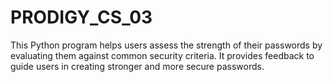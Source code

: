 # PRODIGY_CS_03
This Python program helps users assess the strength of their passwords by evaluating them against common security criteria. It provides feedback to guide users in creating stronger and more secure passwords.
